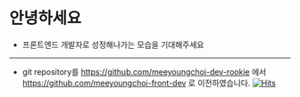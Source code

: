 # 안녕하세요
- 프론트엔드 개발자로 성정해나가는 모습을 기대해주세요
- ----------------------------------------------------------------------------------
- git repository를 <https://github.com/meeyoungchoi-dev-rookie> 에서 <https://github.com/meeyoungchoi-front-dev> 로 이전하였습니다.
 [![Hits](https://hits.seeyoufarm.com/api/count/incr/badge.svg?url=https%3A%2F%2Fgithub.com%2Fgjbae1212%2Fhit-counter)](https://hits.seeyoufarm.com)                    
